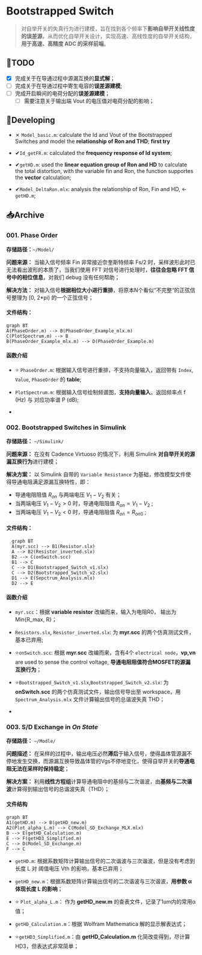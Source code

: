 # Bootstrapped Switch

> 对自举开关的失真行为进行建模，旨在找到各个频率下**影响自举开关线性度的误差源**，从而优化自举开关设计，实现高速、高线性度的自举开关结构，**用于高速、高精度 ADC 的采样前端**。

## :pushpin:TODO
- [x] 完成关于在导通过程中源漏互换的**显式解**；
- [ ] 完成关于在导通过程中寄生电容的**误差源建模**;
- [ ] 完成开启瞬间的电荷分配的**误差源建模**；
  - [ ] 需要注意关于输出端 Vout 的电压值对电荷分配的影响；

## :wrench:Developing



- ✗ `Model_basic.m`: calculate the Id and Vout of the Bootstrapped Switches and model the **relationship of Ron and THD**; **first try**


- ✔︎`Id_getFR.m`: calculated the **frequency response of Id system**;

- ✔︎`getHD.m`: used the **linear equation group of Ron and HD** to calculate the  total distortion, with the variable fin and Ron, the function supportes the **vector** calculation;

- ✔︎`Model_DeltaRon.mlx`: analysis the relationship of Ron, Fin and HD, <- `getHD.m`;

  

## :inbox_tray:Archive

### 001. Phase Order

**存储路径：**`~/Model/`

**问题来源：** 当输入信号频率 Fin 非常接近奈奎斯特频率 Fs/2 时，采样波形此时已无法看出波形的本质了，当我们使用 FFT 对信号进行处理时，**往往会忽略 FFT 信号中的相位信息**，对我们 debug 没有任何帮助；

**解决方法：** 对输入信号**根据相位大小进行重排**，将原本N个看似“不完整“的正弦信号整理为 [0, 2*pi) 的一个正弦信号；

#### 文件结构：

```mermaid
graph BT
A(PhaseOrder.m) --> B(PhaseOrder_Example_mlx.m)
C(PlotSpectrum.m) --> B
B(PhaseOrder_Example_mlx.m) --> D(PhaseOrder_Example.m)

```
#### 函数介绍

- :star: `PhaseOrder.m`: 根据输入信号进行重排，不支持向量输入，返回带有 `Index`, `Value`, `PhaseOrder` 的 **table**;
  
- `PlotSpectrum.m`: 根据输入信号绘制频谱图，**支持向量输入**，返回频率点 f (Hz) 与 对应功率谱 P (dB);
  
- 

### 002. Bootstrapped Switches in  Simulink

**存储路径：** `~/Simulink/`

**问题来源：** 在没有 Cadence Virtuoso 的情况下，利用 Simulink **对自举开关的源漏互换行为**进行建模；

**解决方案：** 以 Simulink 自带的 `Variable Resistance` 为基础，修改模型文件使得导通电阻满足源漏互换特性，即：

- 导通电阻阻值 $R_{on}$ 与两端电压 $V_1 - V_2$ 有关；
- 当两端电压 $V_1 - V_2 > 0$ 时，导通电阻阻值 $R_{on} \propto V_1 - V_2$ ; 
- 当两端电压 $V_1 - V_2 < 0$ 时，导通电阻阻值 $R_{on} = R_{on0}$ ; 

#### 文件结构：

```mermaid
  graph BT
  A(myr.scc) --> B1(Resistor.slx)
  A --> B2(Resistor_inverted.slx)
  B2 --> C(onSwitch.scc)
  B1 --> C
  C --> D1(Bootstrapped_Switch_v1.slx)
  C --> D2(Bootstrapped_Switch_v2.slx)
  D1 --> E(Sepctrum_Analysis.mlx)
  D2 --> E
```

#### 函数介绍
- `myr.scc`：根据 **variable resistor** 改编而来，输入为电阻R0， 输出为Min{R_max, R}；

- `Resistors.slx`, `Resistor_inverted.slx`: 为 **myr.scc** 的两个仿真测试文件，基本已弃用;

- :star:`onSwitch.scc`: 根据 **myr.scc** 改编而来，含有4个 `electrical node`，**vp,vn** are used to sense the control voltage, **导通电阻阻值符合MOSFET的源漏互换行为**；

- :star:`Bootstrapped_Switch_v1.slx`,`Bootstrapped_Switch_v2.slx`: 为 **onSwitch.scc** 的两个仿真测试文件，输出信号导出至 workspace，用 `Spectrum_Analysis.mlx` 文件计算输出信号的总谐波失真 THD；

-

### 003. S/D Exchange in *On State*

**存储路径：** `~/Modle/`

**问题描述：** 在采样的过程中，输出电压必然**滞后**于输入信号，使得晶体管源漏不停地发生交换，而源漏互换导致晶体管的Vgs不停地变化，使得自举开关的**导通电阻无法在采样时保持稳定**；

**解决方案：** 利用**线性方程组**计算导通电阻中的基频与二次谐波，由**基频与二次谐波**计算得到输出信号的总谐波失真（THD）；

#### 文件结构

```mermaid
graph BT
A1(getHD.m) --> B(getHD_new.m)
A2(Plot_alpha_L.m) --> C(Model_SD_Exchange_MLX.mlx)
B --> E(getHD_Calculation.m)
E --> F(getHD3_Simplified.m)
C --> D(Model_SD_Exchange.m)
F --> C

```

- `getHD.m`: 根据系数矩阵计算输出信号的二次谐波与三次谐波，但是没有考虑到长度 L 对 阈值电压 Vth 的影响，基本已弃用；

- `getHD_new.m`：根据系数矩阵计算输出信号的二次谐波与三次谐波，**用参数 α 体现长度 L 的影响**；
  
- :star: `Plot_alpha_L.m`： 作为 **getHD_new.m** 的查表文件，记录了1um内的常用α值；

- `getHD_Calculation.m`：根据 Wolfram Mathematica 解的显示解表达式；

- :star:`getHD3_Simplified.m`：由 **getHD_Calculation.m** 化简改变得到，尽计算HD3，但表达式非常简单；


